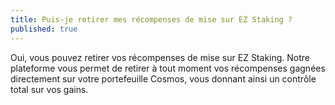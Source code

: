 ```yaml
---
title: Puis-je retirer mes récompenses de mise sur EZ Staking ?
published: true
---
```


Oui, vous pouvez retirer vos récompenses de mise sur EZ Staking. Notre plateforme vous permet de retirer à tout moment vos récompenses gagnées directement sur votre portefeuille Cosmos, vous donnant ainsi un contrôle total sur vos gains.

